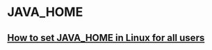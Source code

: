# JAVA_HOME

## [How to set JAVA_HOME in Linux for all users](https://stackoverflow.com/questions/24641536/how-to-set-java-home-in-linux-for-all-users)
